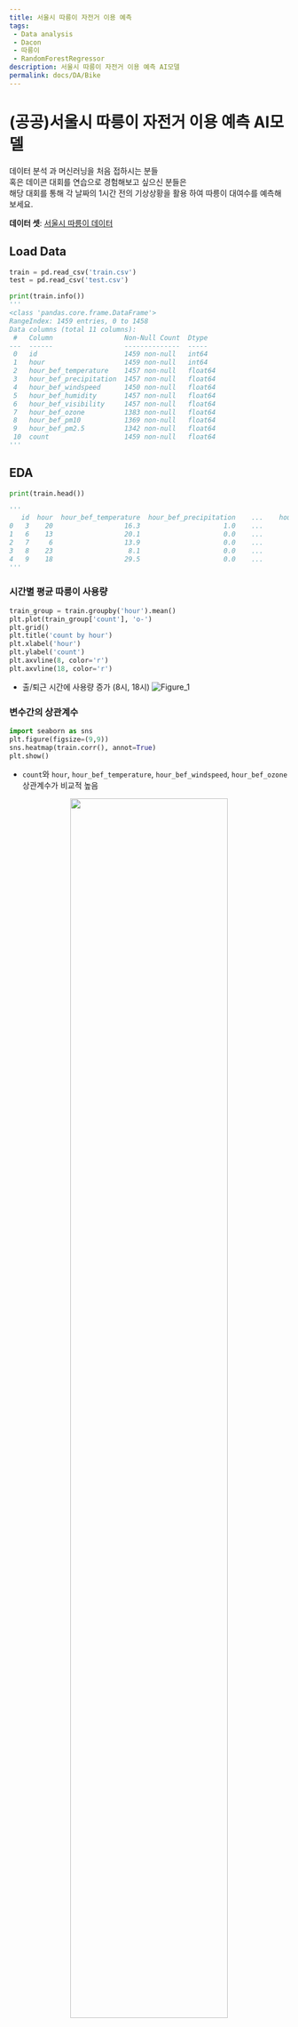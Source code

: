 ```yaml
---
title: 서울시 따릉이 자전거 이용 예측
tags: 
 - Data analysis
 - Dacon
 - 따릉이
 - RandomForestRegressor
description: 서울시 따릉이 자전거 이용 예측 AI모델 
permalink: docs/DA/Bike
---
```


# (공공)서울시 따릉이 자전거 이용 예측 AI모델

데이터 분석 과 머신러닝을 처음 접하시는 분들<br>
혹은 데이콘 대회를 연습으로 경험해보고 싶으신 분들은<br> 
해당 대회를 통해 각 날짜의 1시간 전의 기상상황을 활용 하여 따릉이 대여수를 예측해 보세요.

**데이터 셋**: [서울시 따릉이 데이터](https://dacon.io/competitions/open/235576/data)

## Load Data
```python
train = pd.read_csv('train.csv')
test = pd.read_csv('test.csv')

print(train.info())
'''
<class 'pandas.core.frame.DataFrame'>
RangeIndex: 1459 entries, 0 to 1458
Data columns (total 11 columns):
 #   Column                  Non-Null Count  Dtype  
---  ------                  --------------  -----
 0   id                      1459 non-null   int64
 1   hour                    1459 non-null   int64
 2   hour_bef_temperature    1457 non-null   float64
 3   hour_bef_precipitation  1457 non-null   float64
 4   hour_bef_windspeed      1450 non-null   float64
 5   hour_bef_humidity       1457 non-null   float64
 6   hour_bef_visibility     1457 non-null   float64
 7   hour_bef_ozone          1383 non-null   float64
 8   hour_bef_pm10           1369 non-null   float64
 9   hour_bef_pm2.5          1342 non-null   float64
 10  count                   1459 non-null   float64
'''
```

## EDA 

```python
print(train.head())

'''
   id  hour  hour_bef_temperature  hour_bef_precipitation    ...    hour_bef_ozone  hour_bef_pm10  hour_bef_pm2.5  count
0   3    20                  16.3                     1.0    ...              0.027           76.0            33.0   49.0   
1   6    13                  20.1                     0.0    ...              0.042           73.0            40.0  159.0   
2   7     6                  13.9                     0.0    ...              0.033           32.0            19.0   26.0   
3   8    23                   8.1                     0.0    ...              0.040           75.0            64.0   57.0   
4   9    18                  29.5                     0.0    ...              0.057           27.0            11.0  431.0  
'''
```

### 시간별 평균 따릉이 사용량

```python
train_group = train.groupby('hour').mean()
plt.plot(train_group['count'], 'o-')
plt.grid()
plt.title('count by hour')
plt.xlabel('hour')
plt.ylabel('count')
plt.axvline(8, color='r')
plt.axvline(18, color='r')
```
- 출/퇴근 시간에 사용량 증가 (8시, 18시)
![Figure_1](https://user-images.githubusercontent.com/76420201/155281864-d3071577-deaa-4352-99ab-ad0bae64b8ef.png)


### 변수간의 상관계수
```python
import seaborn as sns
plt.figure(figsize=(9,9))
sns.heatmap(train.corr(), annot=True)
plt.show()
```
- `count`와 `hour`, `hour_bef_temperature`, `hour_bef_windspeed`, `hour_bef_ozone` 상관계수가 비교적 높음
<center><img src="https://user-images.githubusercontent.com/76420201/155283947-edd9ac7d-061b-4894-bff6-2bfd254944a6.png" width="75%"></center>


### 컬럼별 결측치 개수 확인
- `hour`, `hour_bef_temperature`, `hour_bef_windspeed`, `hour_bef_ozone` 네 가지 변수로만 학습

```python
train_X = train[['hour', 'hour_bef_temperature', 'hour_bef_windspeed', 'hour_bef_ozone']]
train_y = train[['count']]

print(train_X.isnull().sum())
'''
hour                     0
hour_bef_temperature     2
hour_bef_windspeed       9
hour_bef_ozone          76
dtype: int64
'''
```

## Pre Processing
- train 데이터의 결측치는 train 데이터 평균 값으로 대체
- test 데이터는 실제로는 **알 수 없는 값**이기 때문에 train 데이터의 평균 값으로 대체

```python
print(train_X.isnull().sum())
train_X['hour_bef_temperature'].fillna(train_X['hour_bef_temperature'].mean(), inplace=True)
train_X['hour_bef_windspeed'].fillna(train_X['hour_bef_windspeed'].mean(), inplace=True)
train_X['hour_bef_ozone'].fillna(train_X['hour_bef_ozone'].mean(), inplace=True)


test_X = test[['hour', 'hour_bef_temperature', 'hour_bef_windspeed', 'hour_bef_ozone']] # train과 동일

print(test_X.isnull().sum())
test_X['hour_bef_temperature'].fillna(train_X['hour_bef_temperature'].mean(), inplace=True)
test_X['hour_bef_windspeed'].fillna(train_X['hour_bef_windspeed'].mean(), inplace=True)
test_X['hour_bef_ozone'].fillna(train_X['hour_bef_ozone'].mean(), inplace=True)
```


## Select Model & Predict
- 
```python
model = RandomForestRegressor(n_estimators=50, random_state=0)
model.fit(train_X, train_y)

pred = model.predict(test_X)

sub = pd.read_csv('submission.csv')
sub['count'] = pred

sub.to_csv('output.csv', index=False)
```